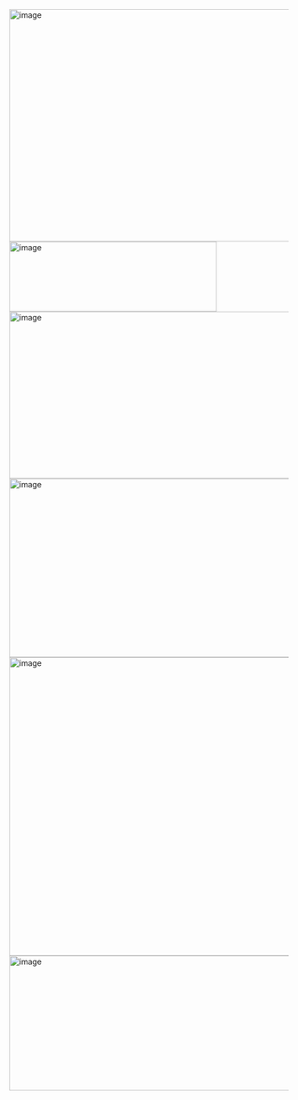 <img width="948" height="419" alt="image" src="https://github.com/user-attachments/assets/5682474e-6dc3-4f30-bc6b-74a5f7cd4d8c" />
<img width="374" height="126" alt="image" src="https://github.com/user-attachments/assets/caf66363-ddd6-4d63-9a6a-1a25d7eb808a" />
<img width="1031" height="301" alt="image" src="https://github.com/user-attachments/assets/07e2fb5a-08db-41b1-a852-3bf915cf347b" />
<img width="1280" height="322" alt="image" src="https://github.com/user-attachments/assets/15e95107-b614-4859-957b-9e37fffd4bba" />
<img width="1185" height="538" alt="image" src="https://github.com/user-attachments/assets/d384aa3a-c724-4225-907f-33323127999a" />
<img width="1120" height="243" alt="image" src="https://github.com/user-attachments/assets/835c6447-bd55-4c16-bf5b-44a72e612dc4" />

